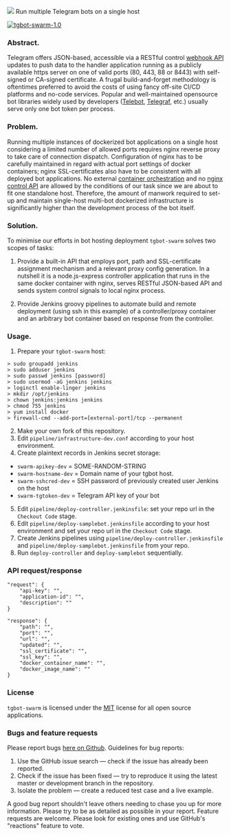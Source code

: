 ![](https://images4.imagebam.com/49/a5/01/MEQST5U_o.jpg)
Run multiple Telegram bots on a single host

[![tgbot-swarm-1.0](https://img.shields.io/badge/dev-tgbot_swarm_1.0-7a00b9)](https://github.com/xyhtac/tgbot-swarm/releases/tag/v.1.0)

### Abstract.
Telegram offers JSON-based, accessible via a RESTful control [webhook API](https://core.telegram.org/bots/API) updates to push data to the handler application running as a publicly available https server on one of valid ports (80, 443, 88 or 8443) with self-signed or CA-signed certificate. A frugal build-and-forget methodology is oftentimes preferred to avoid the costs of using fancy off-site CI/CD platforms and no-code services. Popular and well-maintained opensource bot libraries widely used by developers ([Telebot](https://github.com/mullwar/telebot), [Telegraf](https://github.com/telegraf/telegraf), etc.) usually serve only one bot token per process.

### Problem.
Running multiple instances of dockerized bot applications on a single host considering a limited number of allowed ports requires nginx reverse proxy to take care of connection dispatch. Configuration of nginx has to be carefully maintained in regard with actual port settings of docker containers; nginx SSL-certificates also have to be consistent with all deployed bot applications. No external [container orchestration](https://docs.docker.com/engine/swarm/) and no [nginx control API](https://unit.nginx.org/controlapi/) are allowed by the conditions of our task since we are about to fit one standalone host. Therefore, the amount of manwork required to set-up and maintain single-host multi-bot dockerized infrastructure is significantly higher than the development process of the bot itself.

### Solution.
To minimise our efforts in bot hosting deployment `tgbot-swarm` solves two scopes of tasks:

1. Provide a built-in API that employs port, path and SSL-certificate assignment mechanism and a relevant proxy config generation. In a nutshell it is a node.js-express controller application that runs in the same docker container with nginx, serves RESTful JSON-based API and sends system control signals to local nginx process.

2. Provide Jenkins groovy pipelines to automate build and remote deployment (using ssh in this example) of a controller/proxy container and an arbitrary bot container based on response from the controller.

### Usage.
1. Prepare your `tgbot-swarm` host:
```
> sudo groupadd jenkins
> sudo adduser jenkins
> sudo passwd jenkins [password]
> sudo usermod -aG jenkins jenkins
> loginctl enable-linger jenkins
> mkdir /opt/jenkins
> chown jenkins:jenkins jenkins
> chmod 755 jenkins
> yum install docker
> firewall-cmd --add-port=[external-port]/tcp --permanent
```
2. Make your own fork of this repository.
3. Edit `pipeline/infrastructure-dev.conf` according to your host environment.
4. Create plaintext records in Jenkins secret storage:
* `swarm-apikey-dev` = SOME-RANDOM-STRING
* `swarm-hostname-dev` = Domain name of your tgbot host.
* `swarm-sshcred-dev` = SSH password of previously created user Jenkins on the host
* `swarm-tgtoken-dev` = Telegram API key of your bot
5. Edit `pipeline/deploy-controller.jenkinsfile`: set your repo url in the `Checkout Code` stage.
6. Edit `pipeline/deploy-samplebot.jenkinsfile` according to your host environment and set your repo url in the `Checkout Code` stage.
7. Create Jenkins pipelines using `pipeline/deploy-controller.jenkinsfile` and `pipeline/deploy-samplebot.jenkinsfile` from your repo.
8. Run `deploy-controller` and `deploy-samplebot` sequentially.

### API request/response
```
"request": {
    "api-key": "",
    "application-id": "",
    "description": ""
}
```
```
"response": {
    "path": "",
    "port": "",
    "url": "",
    "updated": "",
    "ssl_certificate": "",
    "ssl_key": "",
    "docker_container_name": "",
    "docker_image_name": ""
}
```

### License
`tgbot-swarm` is licensed under the [MIT](https://www.mit-license.org/) license for all open source applications.

### Bugs and feature requests

Please report bugs [here on Github](https://github.com/xyhtac/check_sateon/issues).
Guidelines for bug reports:
1. Use the GitHub issue search — check if the issue has already been reported.
2. Check if the issue has been fixed — try to reproduce it using the latest master or development branch in the repository.
3. Isolate the problem — create a reduced test case and a live example. 

A good bug report shouldn't leave others needing to chase you up for more information.
Please try to be as detailed as possible in your report.
Feature requests are welcome. Please look for existing ones and use GitHub's "reactions" feature to vote.
